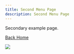 ```yaml
---
title: Second Menu Page
description: Second Menu Page
---
```

Secondary example page.

[Back Home](/)


![](/assets/img_2471.png)
